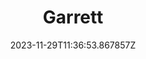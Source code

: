 ---
title: "Garrett"
category: "IndieWeb & Personal Blogs"
site_url: https://heygarrett.weblog.lol
feed_url: https://heygarrett.weblog.lol/rss.xml
date: 2023-11-29T11:36:53.867857Z
domain: heygarrett.weblog.lol

---